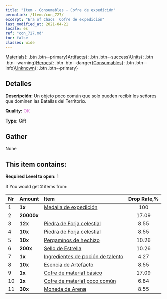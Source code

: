 ```yaml
---
title: "Item - Consumables - Cofre de expedición"
permalink: /Items/con_727/
excerpt: "Era of Chaos  Cofre de expedición"
last_modified_at: 2021-04-21
locale: es
ref: "con_727.md"
toc: false
classes: wide
---
```

 [Materials](/es/Items/){: .btn .btn--primary}[Artifacts](/es/Items/Artifacts/){: .btn .btn--success}[Units](/es/Items/Units/){: .btn .btn--warning}[Heroes](/es/Items/Heroes/){: .btn .btn--danger}[Consumables](/es/Items/Consumables/){: .btn .btn--info}[Unknown](/es/Items/Unknown/){: .btn .btn--primary}

## Detalles
 **Descripción:** Un objeto poco común que solo pueden recibir los señores que dominen las Batallas del Territorio.

 **Quality:** <span style="color: #DA70D6">OK</span>

 **Type:** Gift

## Gather

  None

## This item contains:

 **Required Level to open:** 1

 3 You would get **2** items  from:

  | Nr | Amount |     Item    | Drop Rate,% |
  |:---|:-------|:------------|:---------:|
  | 1 |  **1x** | [Medalla de expedición](/es/Items/con_875/) | 100 | 
  | 2 |  **20000x** | <i class="fas fa-coins"/> | 17.09 | 
  | 3 |  **12x** | [Piedra de Forja celestial](/es/Items/art_188/) | 8.55 | 
  | 4 |  **10x** | [Piedra de Forja celestial](/es/Items/art_188/) | 8.55 | 
  | 5 |  **10x** | [Pergaminos de hechizo](/es/Items/con_694/) | 10.26 | 
  | 6 |  **200x** | [Sello de Estrella](/es/Items/con_876/) | 10.26 | 
  | 7 |  **1x** | [Ingredientes de poción de talento](/es/Items/con_1120/) | 4.27 | 
  | 8 |  **10x** | [Esencia de Artefacto](/es/Items/con_905/) | 8.55 | 
  | 9 |  **1x** | [Cofre de material básico](/es/Items/con_756/) | 17.09 | 
  | 10 |  **1x** | [Cofre de material poco común](/es/Items/con_757/) | 6.84 | 
  | 11 |  **30x** | [Moneda de Arena](/es/Items/con_903/) | 8.55 | 
